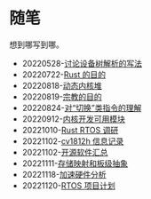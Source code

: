 ﻿# 随笔

想到哪写到哪。

- 20220528-[讨论设备树解析的写法](20220528-device-tree.md)
- 20220722-[Rust 的目的](20220722-jotting.md)
- 20220818-[动态内核堆](/随笔/20220818-dynamic-kernel-heap.md)
- 20220819-[宗教的目的](/随笔/20220819-perpose.md)
- 20220824-[对“切换”类指令的理解](/随笔/20220824-flow.md)
- 20220912-[内核开发可用模块](/随笔/20220912-crates.md)
- 20221010-[Rust RTOS 调研](/随笔/20221010-rust-rtos/doc.md)
- 20221102-[cv1812h 信息记录](/随笔/20221102-cv1812h.md)
- 20221102-[开源软件汇总](/随笔/20221102-opensource-software.md)
- 20221111-[存储映射和板级抽象](/随笔/20221111-mmio/doc.md)
- 20221118-[加速硬件分析](/随笔/20221118-hw.md)
- 20221120-[RTOS 项目计划](/随笔/20221120-rtos/toc.md)
